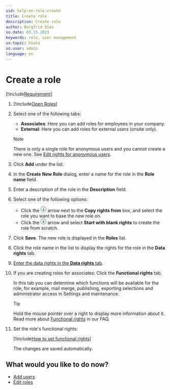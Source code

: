 ```yaml
---
uid: help-en-role-create
title: Create role
description: Create role
author: Bergfrid Dias
so.date: 03.15.2023
keywords: role, user management
so.topic: howto
so.user: admin
language: en
---
```


# Create a role

[!include[Requirement](../includes/note-anon-req.md)]

1. [!include[Open Roles](includes/open-roles.md)]

2. Select one of the following tabs:

    * **Associates**: Here you can add roles for employees in your company.
    * **External**:  Here you can add roles for external users (onsite only).

    > [!NOTE]
    > There is only a single role for anonymous users and you cannot create a new one. See [Edit rights for anonymous users][5].

3. Click **Add** under the list.

4. In the **Create New Role** dialog, enter a name for the role in the **Role name** field.

5. Enter a description of the role in the **Description** field.

6. Select one of the following options:

    * Click the ![icon][img5] arrow next to the **Copy rights from** box, and select the role you want to base the new role on.
    * Click the ![icon][img5] arrow and select **Start with blank rights** to create the role from scratch.

7. Click **Save**. The new role is displayed in the **Roles** list.

8. Click the role name in the list to display the rights for the role in the **Data rights** tab.

9. [Enter the data rights in the **Data rights** tab][7].

10. If you are creating roles for associates: Click the **Functional rights** tab.

    In this tab you can determine which functions will be available for the role, for example, mail merge, publishing, exporting selections and administrator access in Settings and maintenance.

    > [!TIP]
    > Hold the mouse pointer over a right to display more information about it. Read more about [Functional rights][6] in our FAQ.

11. Set the role's functional rights:

    [!include[How to set functional rights](includes/add-remove-right.md)]

    The changes are saved automatically.

## What would you like to do now?

* [Add users][5]
* [Edit roles][4]

<!-- Referenced links -->
[4]: editing-role.md
[5]: ../add-associate.md
[6]: https://community.superoffice.com/en/support-faqs/faq/whichare-all-availablefunctional-rights-in-superoffice-and-what-each-of-them-mean/
[7]: set-data-rights-for-role.md

<!-- Referenced images -->
[img5]: ../../../../../media/icons/arrow-down.png

